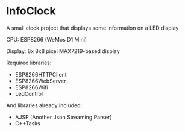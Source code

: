# InfoClock

A small clock project that displays some information on a LED display

CPU:      ESP8266 (WeMos D1 Mini)

Display:  8x 8x8 pixel MAX7219-based display

Required libraries:
* ESP8266HTTPClient
* ESP8266WebServer
* ESP8266Wifi
* LedControl

And libraries already included:
* AJSP (Another Json Streaming Parser)
* C++Tasks

